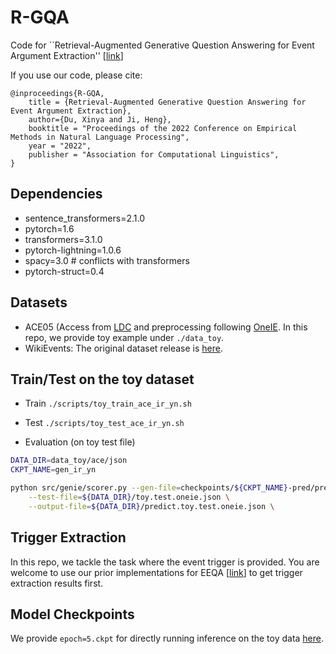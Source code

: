 # R-GQA


Code for ``Retrieval-Augmented Generative Question Answering for Event Argument Extraction'' [[link](https://arxiv.org/abs/2004.13625)]


If you use our code, please cite:

	@inproceedings{R-GQA,
	    title = {Retrieval-Augmented Generative Question Answering for Event Argument Extraction},
	    author={Du, Xinya and Ji, Heng},
	    booktitle = "Proceedings of the 2022 Conference on Empirical Methods in Natural Language Processing",
	    year = "2022",
	    publisher = "Association for Computational Linguistics",
	}
	

## Dependencies 
- sentence_transformers=2.1.0
- pytorch=1.6 
- transformers=3.1.0
- pytorch-lightning=1.0.6
- spacy=3.0 # conflicts with transformers
- pytorch-struct=0.4 


## Datasets

- ACE05 (Access from [LDC](https://catalog.ldc.upenn.edu/LDC2006T06) and preprocessing following [OneIE](http://blender.cs.illinois.edu/software/oneie/). In this repo, we provide toy example under ```./data_toy```.
- WikiEvents: The original dataset release is [here](https://github.com/raspberryice/gen-arg). 
<!--- Also available on AWS [here](s3://gen-arg-data/wikievents/))-->
<!-- - RAMS (Download at [https://nlp.jhu.edu/rams/]) -->

<!-- You can download the data through the AWS cli or AWS console. 
Alternatively, you can download individual files by 
- `wget https://gen-arg-data.s3.us-east-2.amazonaws.com/wikievents/data/<split>.jsonl` for split={train, dev,test}.
- `wget https://gen-arg-data.s3.us-east-2.amazonaws.com/wikievents/data/coref/<split>.jsonlines` for split={train, dev, test}. -->


## Train/Test on the toy dataset

- Train ```./scripts/toy_train_ace_ir_yn.sh```

- Test ```./scripts/toy_test_ace_ir_yn.sh```

- Evaluation (on toy test file)

```bash
DATA_DIR=data_toy/ace/json
CKPT_NAME=gen_ir_yn

python src/genie/scorer.py --gen-file=checkpoints/${CKPT_NAME}-pred/predictions.jsonl --dataset=ACE \
	--test-file=${DATA_DIR}/toy.test.oneie.json \
	--output-file=${DATA_DIR}/predict.toy.test.oneie.json \
```

## Trigger Extraction

In this repo, we tackle the task where the event trigger is provided.
You are welcome to use our prior implementations for EEQA [[link](https://github.com/xinyadu/eeqa)] to get trigger extraction results first.

## Model Checkpoints 

We provide ```epoch=5.ckpt``` for directly running inference on the toy data [here](https://drive.google.com/file/d/1FdjPJ1cWy4y9F0nsquYvsjG6H-iSg905/view?usp=share_link).

  

